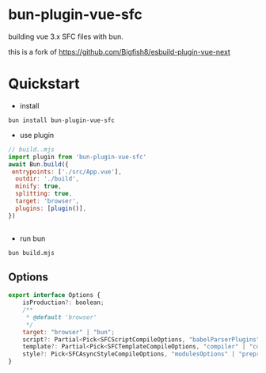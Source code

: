 # bun-plugin-vue-sfc

building vue 3.x SFC files with bun.


this is a fork of <https://github.com/Bigfish8/esbuild-plugin-vue-next>


# Quickstart

- install

```
bun install bun-plugin-vue-sfc

```

- use plugin

```js
// build..mjs
import plugin from 'bun-plugin-vue-sfc'
await Bun.build({
 entrypoints: ['./src/App.vue'],
  outdir: './build',
  minify: true,
  splitting: true,
  target: 'browser',
  plugins: [plugin()],
})
 
```

- run bun

```
bun build.mjs
```

## Options

```js
export interface Options {
	isProduction?: boolean;
	/**
	 * @default 'browser'
	 */
	target: "browser" | "bun";
	script?: Partial<Pick<SFCScriptCompileOptions, "babelParserPlugins" | "globalTypeFiles" | "defineModel" | "propsDestructure" | "fs" | "reactivityTransform" | "hoistStatic">>;
	template?: Partial<Pick<SFCTemplateCompileOptions, "compiler" | "compilerOptions" | "preprocessOptions" | "preprocessLang" | "preprocessCustomRequire" | "transformAssetUrls" | "ssr">>;
	style?: Pick<SFCAsyncStyleCompileOptions, "modulesOptions" | "preprocessLang" | "preprocessOptions" | "postcssOptions" | "postcssPlugins">;
}

```
